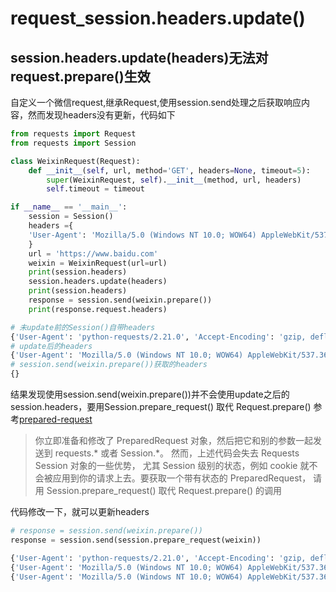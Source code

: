 # request_session.headers.update()

## session.headers.update(headers)无法对request.prepare()生效

自定义一个微信request,继承Request,使用session.send处理之后获取响应内容，然而发现headers没有更新，代码如下

```python
from requests import Request
from requests import Session

class WeixinRequest(Request):
    def __init__(self, url, method='GET', headers=None, timeout=5):
        super(WeixinRequest, self).__init__(method, url, headers)
        self.timeout = timeout

if __name__ == '__main__':
    session = Session()
    headers ={
    'User-Agent': 'Mozilla/5.0 (Windows NT 10.0; WOW64) AppleWebKit/537.36 (KHTML, like Gecko) Chrome/69.0.3497.100 Safari/537.36'
    }
    url = 'https://www.baidu.com'
    weixin = WeixinRequest(url=url)
    print(session.headers)
    session.headers.update(headers)
    print(session.headers)
    response = session.send(weixin.prepare())
    print(response.request.headers)

# 未update前的Session()自带headers
{'User-Agent': 'python-requests/2.21.0', 'Accept-Encoding': 'gzip, deflate', 'Accept': '*/*', 'Connection': 'keep-alive'}
# update后的headers
{'User-Agent': 'Mozilla/5.0 (Windows NT 10.0; WOW64) AppleWebKit/537.36 (KHTML, like Gecko) Chrome/69.0.3497.100 Safari/537.36', 'Accept-Encoding': 'gzip, deflate', 'Accept': '*/*', 'Connection': 'keep-alive'}
# session.send(weixin.prepare())获取的headers
{}
```

结果发现使用session.send(weixin.prepare())并不会使用update之后的session.headers，要用Session.prepare_request() 取代 Request.prepare()
参考[prepared-request](http://docs.python-requests.org/zh_CN/latest/user/advanced.html#prepared-request)
> 你立即准备和修改了 PreparedRequest 对象，然后把它和别的参数一起发送到 requests.* 或者 Session.*。
> 然而，上述代码会失去 Requests Session 对象的一些优势， 尤其 Session 级别的状态，例如 cookie 就不会被应用到你的请求上去。要获取一个带有状态的 PreparedRequest， 请用 Session.prepare_request() 取代 Request.prepare() 的调用

代码修改一下，就可以更新headers

```python
# response = session.send(weixin.prepare())
response = session.send(session.prepare_request(weixin))

{'User-Agent': 'python-requests/2.21.0', 'Accept-Encoding': 'gzip, deflate', 'Accept': '*/*', 'Connection': 'keep-alive'}
{'User-Agent': 'Mozilla/5.0 (Windows NT 10.0; WOW64) AppleWebKit/537.36 (KHTML, like Gecko) Chrome/69.0.3497.100 Safari/537.36', 'Accept-Encoding': 'gzip, deflate', 'Accept': '*/*', 'Connection': 'keep-alive'}
{'User-Agent': 'Mozilla/5.0 (Windows NT 10.0; WOW64) AppleWebKit/537.36 (KHTML, like Gecko) Chrome/69.0.3497.100 Safari/537.36', 'Accept-Encoding': 'gzip, deflate', 'Accept': '*/*', 'Connection': 'keep-alive'}
```

